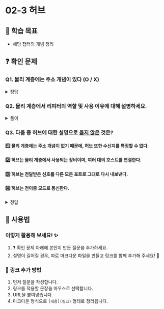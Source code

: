 # 02-3 허브

## 📌 학습 목표
- 해당 챕터의 개념 정리

## ❓ 확인 문제

### Q1. 물리 계층에는 주소 개념이 있다 (O / X)

<details>
<summary>정답</summary>

#### O
물리 계층에는 주소 개념이 없습니다.
물리 계층에서는 단지 호스트와 통신 매체 간의 연결과 통신 매체상의 송수신이 이루어질 뿐입니다.

데이터 링크 계층에서는 주소 개념 O

데이터링크 계층의 장비나  이상 계층의 장비들에서는 송수신지를 특정할 수 있고
주소를 바탕으로 송수신되는 정보에 대한 조작과 판단을 할 수 있습니다.

---

</details>

### Q2. 물리 계층에서 리피터의 역할 및 사용 이유에 대해 설명하세요.

<details>
<summary>풀이</summary>

- 케이블의 경우 길이가 길어질수록 전체 저항이 증가하여 전류가 낮아지기 때문에 신호 세기가 약해지고, 주변의 전자기장으로부터 영향을 받을 수 있는 면적이 늘어나 외부 노이즈가 신호에 혼입될 가능성이 높아집니다. 
- 이를 방지하기 위해 리피터를 사용하면 약해진 전기 신호를 증폭시켜주는 역할을 수행합니다.

</details>

### Q3. 다음 중 허브에 대한 설명으로 <U>옳지 않은</U> 것은?

#### 1️⃣ 물리 계층에는 주소 개념이 없기 때문에, 허브 또한 수신지를 특정할 수 없다.

#### 2️⃣ 허브는 물리 계층에서 사용되는 장비이며, 여러 대의 호스트를 연결한다.

#### 3️⃣ 허브는 전달받은 신호를 다른 모든 포트로 그대로 다시 내보낸다.

#### 4️⃣ 허브는 전이중 모드로 통신한다.

<details>
<summary>정답</summary>

#### 4️⃣ 허브는 전이중 모드로 통신한다.

- 허브는 데이터를 한 번에 한 방향으로만 전송할 수 있는 반이중 모드로 통신합니다.

- 전이중 모드는 데이터 송수신이 동시에 양방향으로 진행될 수 있는 통신 방식이며, 데이터 링크 계층 장비인 스위치가 전이중 모드로 통신합니다.

- 허브가 반이중 통신을 지원하기 떄문에, 동시에 허브로 신호를 송신할 때 충돌이 발생하게 됩니다. 이를 해결하기 위해 충돌이 발생할 수 있는 영역인 콜리전 도메인을 줄이거나 CSMA/CD 프로토콜을 사용할 수 있습니다.

---

</details>

## 📝 사용법  
### 이렇게 활용해 보세요! ✨  
1. ❓ 확인 문제 아래에 본인이 만든 질문을 추가하세요.  
2. 설명이 길어질 경우, 따로 마크다운 파일을 만들고 링크를 함께 추가해 주세요! 🔗  

### 🔗 링크 추가 방법  
1. 먼저 질문을 작성합니다.  
2. 링크를 적용할 문장을 마우스로 선택합니다.  
3. URL을 붙여넣습니다.  
4. 마크다운 형식으로 `[내용](링크)` 형태로 정리됩니다.  

